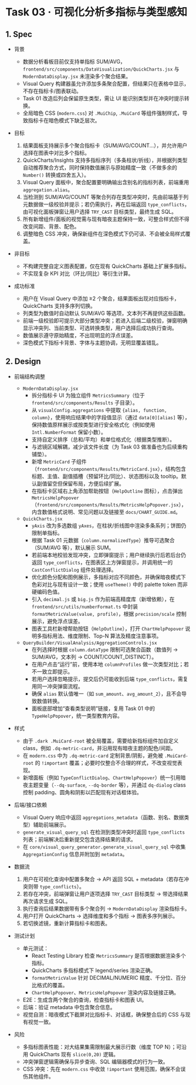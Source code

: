 # Task 03 · 可视化分析多指标与类型感知

## 1. Spec

- 背景  
  - 数据分析看板目前仅支持单指标 SUM/AVG，`frontend/src/components/DataVisualization/QuickCharts.jsx` 与 `ModernDataDisplay.jsx` 未渲染多个聚合结果。  
  - Visual Query 构建器虽允许添加多条聚合配置，但结果只在表格中显示，不存在指标卡/图表联动。  
  - Task 01 改造后列会保留原生类型，需让 UI 能识别类型并在冲突时提示转换。  
  - 全局暗色 CSS (`modern.css`) 对 `.MuiChip`, `.MuiCard` 等组件强制样式，导致指标卡在暗色模式下缺乏层次。

- 目标  
  1. 结果面板支持展示多个聚合指标卡（SUM/AVG/COUNT...），并允许用户选择在图表中对比多个指标。  
  2. QuickCharts/Insights 支持多指标序列（多条柱状/折线），并根据列类型自动推荐聚合方式，同时保持数值展示与原始精度一致（不做多余的 `Number()` 转换或四舍五入）。  
  3. Visual Query 面板中，聚合配置要明确输出含别名的指标列表，前端重用 `aggregation.alias`。  
  4. 当检测到 SUM/AVG/COUNT 等聚合列存在类型冲突时，先由前端基于列元数据做一级校验并提示；若仍需执行，再在后端返回 `type_conflicts`，由可视化面板弹窗让用户选择 `TRY_CAST` 目标类型，最终生成 SQL。  
  5. 所有新增组件/面板的视觉需与现有暗夜主题保持一致，可整合样式但不得改变间距、背景、配色。  
  6. 调整暗色 CSS 冲突，确保新组件在深色模式下仍可读、不会被全局样式覆盖。

- 非目标  
  - 不构建完整自定义图表配置，仅在现有 QuickCharts 基础上扩展多指标。  
  - 不实现复杂 KPI 对比（环比/同比）等衍生计算。

- 成功标准  
  - 用户在 Visual Query 中添加 ≥2 个聚合，结果面板出现对应指标卡，QuickCharts 支持多序列切换。  
  - 列类型为数值时自动默认 SUM/AVG 等选项，文本列不再提供这些函数。  
  - 前端一级校验即可提示大部分类型冲突；若进入后端二级校验，弹窗明确显示冲突列、当前类型、可选转换类型，用户选择后成功执行查询。  
  - 数值展示遵守原始精度，不出现明显的浮点误差。  
  - 深色模式下指标卡背景、字体与主题协调，无明显覆盖错乱。

## 2. Design

- 前端结构调整  
  - `ModernDataDisplay.jsx`  
    - 拆分指标卡 UI 为独立组件 `MetricsSummary`（位于 `frontend/src/components/Results` 子目录）。  
    - 从 `visualConfig.aggregations` 中提取 `{alias, function, column}`，使用响应结果中的字段值显示（通过 `data[0][alias]` 等），保持数值原样展示或按类型进行安全格式化（例如使用 `Intl.NumberFormat` 保留小数）。  
    - 支持自定义排序（总和/平均）和单位格式化（根据类型推断）。  
    - 与滤镜区域解耦，减少该文件长度（为 Task 03 做准备也为后续重构铺垫）。  
    - 新增 `MetricCard` 子组件（`frontend/src/components/Results/MetricCard.jsx`），结构包含标题、主值、副值插槽（预留环比/同比）、状态图标以及 tooltip。默认副值留空但保留布局，方便后续扩展。  
    - 在指标卡区域右上角添加帮助按钮（`HelpOutline` 图标），点击弹出 `MetricsHelpPopover`（`frontend/src/components/Results/MetricsHelpPopover.jsx`），内含数值格式说明、常见问题以及链接至 `docs/CHART_GUIDE.md`。  
  - `QuickCharts.jsx`  
    - `yAxis` 改为多选数组 `yAxes`，在柱状/折线图中渲染多条系列；饼图仍限制单指标。  
    - 根据 Task 01 元数据（`column.normalizedType`）推导可选聚合（SUM/AVG 等），默认展示 SUM。  
    - 若前端本地校验发现冲突，立即弹窗提示；用户继续执行后若后台仍返回 `type_conflicts`，在图表区上方弹窗提示，并调用统一的 `CastConflictDialog` 组件处理选择。  
    - 优化颜色分配和图例展示，多指标对应不同颜色，并确保暗夜模式下色彩对比与现有设计一致；使用 `useTheme()` 中的 palette token 而非硬编码色值。  
    - 引入 `decimal.js` 或 `big.js` 作为前端高精度库（新增依赖），在 `frontend/src/utils/numberFormat.ts` 中封装 `formatMetricValue(value, profile)`，根据 `precision/scale` 控制展示，避免浮点误差。  
    - 图表工具栏新增帮助按钮（`HelpOutline`），打开 `ChartHelpPopover` 说明多指标用法、维度限制、Top-N 算法及精度注意事项。  
  - `QueryBuilder/VisualAnalysis/AggregationControls.jsx`  
    - 在列选择时根据 `column.dataType` 限制可选聚合函数（数值列 -> SUM/AVG，文本列 -> COUNT/COUNT_DISTINCT）。  
    - 在用户点击“运行”前，使用本地 `columnProfiles` 做一次类型对比；若不一致立即提示。  
    - 若用户选择忽略提示，提交后仍可能收到后端 `type_conflicts`，需复用同一冲突弹窗流程。  
    - 确保 `alias` 默认值唯一（如 `sum_amount`、`avg_amount_2`），且不会导致数值转换。  
    - 面板底部增加“查看类型说明”链接，复用 Task 01 中的 `TypeHelpPopover`，统一类型教育内容。
- 样式  
  - 由于 `.dark .MuiCard-root` 被全局覆盖，需要给新指标组件加自定义 class，例如 `.dq-metric-card`，并沿用现有暗夜主题的配色/间距。  
  - 在 `modern.css` 中为 `.dq-metric-card` 定制背景/阴影，避免被 `.MuiCard-root` 的 `!important` 覆盖；必要时仅整合不合理的样式，不改变视觉表现。  
  - 新增面板（例如 `TypeConflictDialog`、`ChartHelpPopover`）统一引用暗夜主题变量（`--dq-surface`, `--dq-border` 等），并通过 `dq-dialog` class 控制 padding、圆角和阴影以匹配现有对话框体验。

- 后端/接口依赖  
  - Visual Query 响应中返回 `aggregations_metadata`（函数、别名、数据类型）辅助前端展示。  
  - `generate_visual_query_sql` 在检测到类型冲突时返回 `type_conflicts` 列表；前端解决后重新提交包含选择结果的请求。  
  - 在 `core/visual_query_generator.generate_visual_query_sql` 中收集 `AggregationConfig` 信息并附加到 `metadata`。

- 数据流  
  1. 用户在可视化查询中配置多聚合 -> API 返回 SQL + metadata（若存在冲突则带 `type_conflicts`）。  
  2. 若存在冲突，前端弹窗让用户逐项选择 `TRY_CAST` 目标类型 -> 带选择结果再次请求生成 SQL。  
  3. 执行查询后结果数据带有多个聚合列 -> `ModernDataDisplay` 渲染指标卡。  
  4. 用户打开 QuickCharts -> 选择维度和多个指标 -> 图表多序列展示。  
  5. 若切换滤镜，重新计算指标卡和图表。

- 测试计划  
  - 单元测试：  
    - React Testing Library 检查 `MetricsSummary` 是否根据数据渲染多个指标。  
    - QuickCharts 多指标模式下 legend/series 渲染正确。  
    - `formatMetricValue` 针对 DECIMAL/NUMERIC 精度、千分位、百分比格式的覆盖。  
    - `ChartHelpPopover`、`MetricsHelpPopover` 渲染内容及链接正确。  
  - E2E：生成含两个聚合的查询，检查指标卡和图表 UI。  
  - 后端：验证 metadata 中包含聚合信息。  
  - 视觉自测：暗夜模式下截屏对比指标卡、对话框，确保整合后的 CSS 与现有视觉一致。

- 风险  
  - 多指标图表性能：对大结果集需限制最大展示行数（维度 TOP N）；可沿用 QuickCharts 现有 `slice(0,20)` 逻辑。  
  - 冲突弹窗逻辑需确保与异步查询、SQL 编辑器模式的行为一致。  
  - CSS 冲突：先在 `modern.css` 中收敛 `!important` 使用范围，确保不会误伤其他组件。
